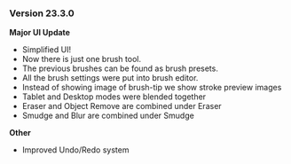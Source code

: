 ### Version 23.3.0

**Major UI Update**
- Simplified UI!
- Now there is just one brush tool.
- The previous brushes can be found as brush presets.
- All the brush settings were put into brush editor.
- Instead of showing image of brush-tip we show stroke preview images
- Tablet and Desktop modes were blended together
- Eraser and Object Remove are combined under Eraser
- Smudge and Blur are combined under Smudge

**Other**
- Improved Undo/Redo system
